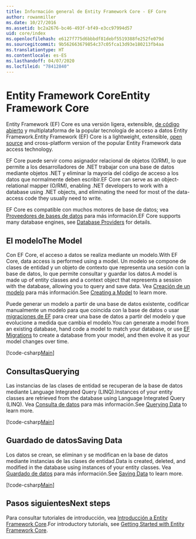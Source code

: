 ```yaml
---
title: Información general de Entity Framework Core - EF Core
author: rowanmiller
ms.date: 10/27/2016
ms.assetid: bc2a2676-bc46-493f-bf49-e3cc97994d57
uid: core/index
ms.openlocfilehash: e6127f775d6bbbdf81debf5519388fe252fe079d
ms.sourcegitcommit: 9b562663679854c37c05fca13d93e180213fb4aa
ms.translationtype: HT
ms.contentlocale: es-ES
ms.lasthandoff: 04/07/2020
ms.locfileid: "78412840"
---
```

# <a name="entity-framework-core"></a><span data-ttu-id="eff4d-102">Entity Framework Core</span><span class="sxs-lookup"><span data-stu-id="eff4d-102">Entity Framework Core</span></span>

<span data-ttu-id="eff4d-103">Entity Framework (EF) Core es una versión ligera, extensible, [de código abierto](https://github.com/aspnet/EntityFrameworkCore) y multiplataforma de la popular tecnología de acceso a datos Entity Framework.</span><span class="sxs-lookup"><span data-stu-id="eff4d-103">Entity Framework (EF) Core is a lightweight, extensible, [open source](https://github.com/aspnet/EntityFrameworkCore) and cross-platform version of the popular Entity Framework data access technology.</span></span>

<span data-ttu-id="eff4d-104">EF Core puede servir como asignador relacional de objetos (O/RM), lo que permite a los desarrolladores de .NET trabajar con una base de datos mediante objetos .NET y eliminar la mayoría del código de acceso a los datos que normalmente deben escribir.</span><span class="sxs-lookup"><span data-stu-id="eff4d-104">EF Core can serve as an object-relational mapper (O/RM), enabling .NET developers to work with a database using .NET objects, and eliminating the need for most of the data-access code they usually need to write.</span></span>

<span data-ttu-id="eff4d-105">EF Core es compatible con muchos motores de base de datos; vea [Proveedores de bases de datos](providers/index.md) para más información.</span><span class="sxs-lookup"><span data-stu-id="eff4d-105">EF Core supports many database engines, see [Database Providers](providers/index.md) for details.</span></span>

## <a name="the-model"></a><span data-ttu-id="eff4d-106">El modelo</span><span class="sxs-lookup"><span data-stu-id="eff4d-106">The Model</span></span>

<span data-ttu-id="eff4d-107">Con EF Core, el acceso a datos se realiza mediante un modelo.</span><span class="sxs-lookup"><span data-stu-id="eff4d-107">With EF Core, data access is performed using a model.</span></span> <span data-ttu-id="eff4d-108">Un modelo se compone de clases de entidad y un objeto de contexto que representa una sesión con la base de datos, lo que permite consultar y guardar los datos.</span><span class="sxs-lookup"><span data-stu-id="eff4d-108">A model is made up of entity classes and a context object that represents a session with the database, allowing you to query and save data.</span></span> <span data-ttu-id="eff4d-109">Vea [Creación de un modelo](modeling/index.md) para más información.</span><span class="sxs-lookup"><span data-stu-id="eff4d-109">See [Creating a Model](modeling/index.md) to learn more.</span></span>

<span data-ttu-id="eff4d-110">Puede generar un modelo a partir de una base de datos existente, codificar manualmente un modelo para que coincida con la base de datos o usar [migraciones de EF](managing-schemas/migrations/index.md) para crear una base de datos a partir del modelo y que evolucione a medida que cambia el modelo.</span><span class="sxs-lookup"><span data-stu-id="eff4d-110">You can generate a model from an existing database, hand code a model to match your database, or use [EF Migrations](managing-schemas/migrations/index.md) to create a database from your model, and then evolve it as your model changes over time.</span></span>

[!code-csharp[Main](../../samples/core/Intro/Model.cs)]

## <a name="querying"></a><span data-ttu-id="eff4d-111">Consultas</span><span class="sxs-lookup"><span data-stu-id="eff4d-111">Querying</span></span>

<span data-ttu-id="eff4d-112">Las instancias de las clases de entidad se recuperan de la base de datos mediante Language Integrated Query (LINQ).</span><span class="sxs-lookup"><span data-stu-id="eff4d-112">Instances of your entity classes are retrieved from the database using Language Integrated Query (LINQ).</span></span> <span data-ttu-id="eff4d-113">Vea [Consulta de datos](querying/index.md) para más información.</span><span class="sxs-lookup"><span data-stu-id="eff4d-113">See [Querying Data](querying/index.md) to learn more.</span></span>

[!code-csharp[Main](../../samples/core/Intro/Program.cs#Querying)]

## <a name="saving-data"></a><span data-ttu-id="eff4d-114">Guardado de datos</span><span class="sxs-lookup"><span data-stu-id="eff4d-114">Saving Data</span></span>

<span data-ttu-id="eff4d-115">Los datos se crean, se eliminan y se modifican en la base de datos mediante instancias de las clases de entidad.</span><span class="sxs-lookup"><span data-stu-id="eff4d-115">Data is created, deleted, and modified in the database using instances of your entity classes.</span></span> <span data-ttu-id="eff4d-116">Vea [Guardado de datos](saving/index.md) para más información.</span><span class="sxs-lookup"><span data-stu-id="eff4d-116">See [Saving Data](saving/index.md) to learn more.</span></span>

[!code-csharp[Main](../../samples/core/Intro/Program.cs#SavingData)]

## <a name="next-steps"></a><span data-ttu-id="eff4d-117">Pasos siguientes</span><span class="sxs-lookup"><span data-stu-id="eff4d-117">Next steps</span></span>

<span data-ttu-id="eff4d-118">Para consultar tutoriales de introducción, vea [Introducción a Entity Framework Core](get-started/index.md).</span><span class="sxs-lookup"><span data-stu-id="eff4d-118">For introductory tutorials, see [Getting Started with Entity Framework Core](get-started/index.md).</span></span>
